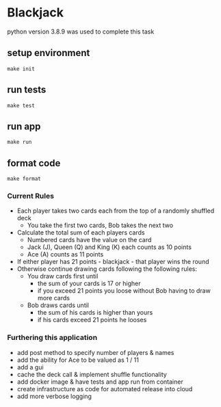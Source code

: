 # Blackjack

python version 3.8.9 was used to complete this task

## setup environment
```
make init
```

## run tests
```
make test
```

## run app
```
make run
```

## format code
```
make format
```

### Current Rules
- Each player takes two cards each from the top of a randomly shuffled deck
    - You take the first two cards, Bob takes the next two
- Calculate the total sum of each players cards
    - Numbered cards have the value on the card
    - Jack (J), Queen (Q) and King (K) each counts as 10 points
    - Ace (A) counts as 11 points
- If either player has 21 points - blackjack - that player wins the round
- Otherwise continue drawing cards following the following rules:
    - You draw cards first until
        - the sum of your cards is 17 or higher
        - if you exceed 21 points you loose without Bob having to draw more cards
    - Bob draws cards until
        - the sum of his cards is higher than yours
        - if his cards exceed 21 points he looses


### Furthering this application
- add post method to specify number of players & names
- add the ability for Ace to be valued as 1 / 11
- add a gui
- cache the deck call & implement shuffle functionality
- add docker image & have tests and app run from container
- create infrastructure as code for automated release into cloud
- add more verbose logging
